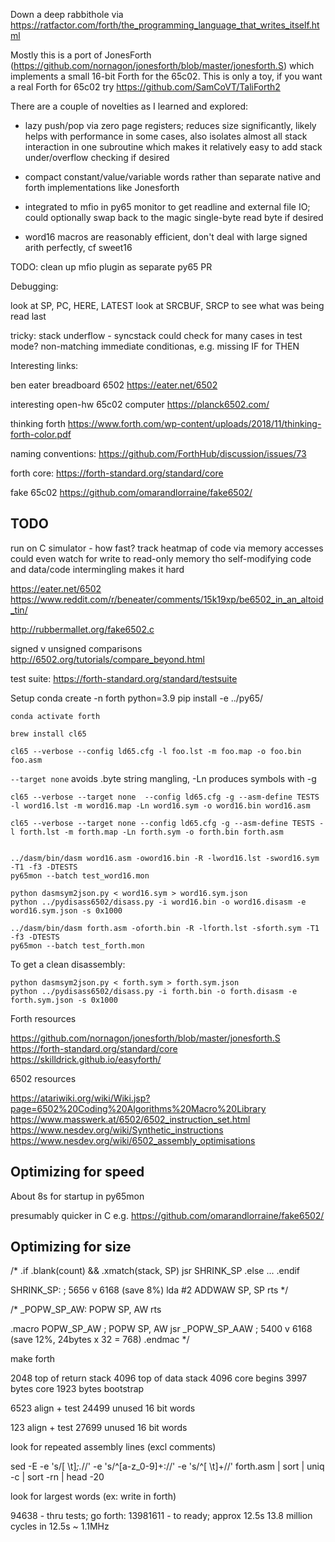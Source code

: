 Down a deep rabbithole via
https://ratfactor.com/forth/the_programming_language_that_writes_itself.html

Mostly this is a port of JonesForth (https://github.com/nornagon/jonesforth/blob/master/jonesforth.S)
which implements a small 16-bit Forth for the 65c02.
This is only a toy, if you want a real Forth for 65c02 try https://github.com/SamCoVT/TaliForth2

There are a couple of novelties as I learned and explored:

- lazy push/pop via zero page registers; reduces size significantly, likely helps with performance in some cases, also isolates almost all stack interaction in one subroutine which makes it relatively easy to add stack under/overflow checking if desired

- compact constant/value/variable words rather than separate native and forth implementations like Jonesforth

- integrated to mfio in py65 monitor to get readline and external file IO; could optionally swap back to the magic single-byte read byte if desired

- word16 macros are reasonably efficient, don't deal with large signed arith perfectly, cf sweet16


TODO:
clean up mfio plugin as separate py65 PR

Debugging:

look at SP, PC, HERE, LATEST
look at SRCBUF, SRCP to see what was being read last

tricky: stack underflow - syncstack could check for many cases in test mode?
non-matching immediate conditionas, e.g. missing IF for THEN


Interesting links:

ben eater breadboard 6502 https://eater.net/6502

interesting open-hw 65c02 computer    https://planck6502.com/

thinking forth https://www.forth.com/wp-content/uploads/2018/11/thinking-forth-color.pdf

naming conventions: https://github.com/ForthHub/discussion/issues/73

forth core: https://forth-standard.org/standard/core

fake 65c02 https://github.com/omarandlorraine/fake6502/

TODO
---

run on C simulator - how fast?
track heatmap of code via memory accesses
could even watch for write to read-only memory tho self-modifying code and data/code intermingling makes it hard


https://eater.net/6502
https://www.reddit.com/r/beneater/comments/15k19xp/be6502_in_an_altoid_tin/

http://rubbermallet.org/fake6502.c

signed v unsigned comparisons http://6502.org/tutorials/compare_beyond.html

test suite: https://forth-standard.org/standard/testsuite


Setup
    conda create -n forth python=3.9
    pip install -e ../py65/


    conda activate forth

    brew install cl65

    cl65 --verbose --config ld65.cfg -l foo.lst -m foo.map -o foo.bin foo.asm

`--target none` avoids .byte string mangling, -Ln produces symbols with -g

    cl65 --verbose --target none  --config ld65.cfg -g --asm-define TESTS -l word16.lst -m word16.map -Ln word16.sym -o word16.bin word16.asm

    cl65 --verbose --target none --config ld65.cfg -g --asm-define TESTS -l forth.lst -m forth.map -Ln forth.sym -o forth.bin forth.asm


    ../dasm/bin/dasm word16.asm -oword16.bin -R -lword16.lst -sword16.sym -T1 -f3 -DTESTS
    py65mon --batch test_word16.mon

    python dasmsym2json.py < word16.sym > word16.sym.json
    python ../pydisass6502/disass.py -i word16.bin -o word16.disasm -e word16.sym.json -s 0x1000

    ../dasm/bin/dasm forth.asm -oforth.bin -R -lforth.lst -sforth.sym -T1 -f3 -DTESTS
    py65mon --batch test_forth.mon

To get a clean disassembly:

    python dasmsym2json.py < forth.sym > forth.sym.json
    python ../pydisass6502/disass.py -i forth.bin -o forth.disasm -e forth.sym.json -s 0x1000


Forth resources

https://github.com/nornagon/jonesforth/blob/master/jonesforth.S
https://forth-standard.org/standard/core
https://skilldrick.github.io/easyforth/


6502 resources

https://atariwiki.org/wiki/Wiki.jsp?page=6502%20Coding%20Algorithms%20Macro%20Library
https://www.masswerk.at/6502/6502_instruction_set.html
https://www.nesdev.org/wiki/Synthetic_instructions
https://www.nesdev.org/wiki/6502_assembly_optimisations



Optimizing for speed
---

About 8s for startup in py65mon

presumably quicker in C e.g. https://github.com/omarandlorraine/fake6502/

Optimizing for size
---


/*
        .if .blank(count) && .xmatch(stack, SP)
            jsr SHRINK_SP
        .else
            ...
        .endif

SHRINK_SP:                  ; 5656 v 6168 (save 8%)
        lda #2
        ADDWAW SP, SP
        rts
*/

/*
_POPW_SP_AW:
        POPW SP, AW
        rts

.macro POPW_SP_AW
;        POPW SP, AW
        jsr _POPW_SP_AAW    ; 5400 v 6168 (save 12%, 24bytes x 32 = 768)
.endmac
*/


make forth

2048 top of return stack
4096 top of data stack
4096 core begins
3997 bytes core
1923 bytes bootstrap


6523 align + test
24499 unused 16 bit words

123 align + test
27699 unused 16 bit words



look for repeated assembly lines (excl comments)

sed -E -e 's/[ \t]*;.*//' -e 's/^[a-z_0-9]+://' -e 's/^[ \t]+//' forth.asm | sort | uniq -c | sort -rn | head -20

look for largest words (ex: write in forth)


94638 - thru tests; go forth: 13981611 - to ready; approx 12.5s
13.8 million cycles in 12.5s  ~ 1.1MHz
